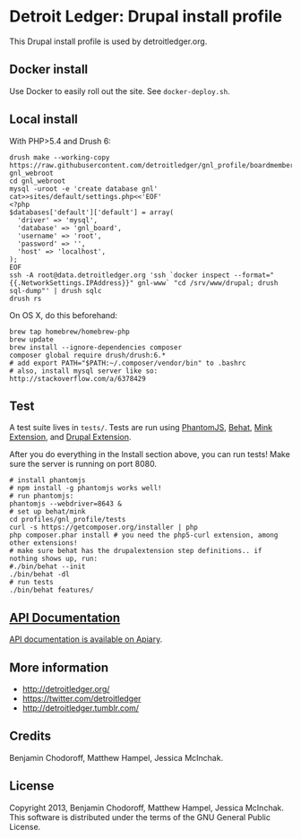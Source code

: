 Detroit Ledger: Drupal install profile
======================================

This Drupal install profile is used by detroitledger.org.

Docker install
--------------

Use Docker to easily roll out the site. See `docker-deploy.sh`.

Local install
-------

With PHP>5.4 and Drush 6:

```
drush make --working-copy https://raw.githubusercontent.com/detroitledger/gnl_profile/boardmembers/distro.make gnl_webroot
cd gnl_webroot
mysql -uroot -e 'create database gnl'
cat>>sites/default/settings.php<<'EOF'
<?php
$databases['default']['default'] = array(
  'driver' => 'mysql',
  'database' => 'gnl_board',
  'username' => 'root',
  'password' => '',
  'host' => 'localhost',
);
EOF
ssh -A root@data.detroitledger.org 'ssh `docker inspect --format="{{.NetworkSettings.IPAddress}}" gnl-www` "cd /srv/www/drupal; drush sql-dump"' | drush sqlc
drush rs
```

On OS X, do this beforehand:

```
brew tap homebrew/homebrew-php
brew update
brew install --ignore-dependencies composer
composer global require drush/drush:6.*
# add export PATH="$PATH:~/.composer/vendor/bin" to .bashrc
# also, install mysql server like so: http://stackoverflow.com/a/6378429
```

Test
----

A test suite lives in `tests/`. Tests are run using [PhantomJS](http://phantomjs.org/), [Behat](http://behat.org), [Mink Extension](http://extensions.behat.org/mink/), and [Drupal Extension](https://github.com/jhedstrom/drupalextension).

After you do everything in the Install section above, you can run tests! Make sure the server is running on port 8080.

```
# install phantomjs
# npm install -g phantomjs works well!
# run phantomjs:
phantomjs --webdriver=8643 &
# set up behat/mink
cd profiles/gnl_profile/tests
curl -s https://getcomposer.org/installer | php
php composer.phar install # you need the php5-curl extension, among other extensions!
# make sure behat has the drupalextension step definitions.. if nothing shows up, run:
#./bin/behat --init
./bin/behat -dl
# run tests
./bin/behat features/
```

[API Documentation](http://docs.detroitledger.apiary.io/)
------------------

[API documentation is available on Apiary](http://docs.detroitledger.apiary.io/).



More information
----------------

* http://detroitledger.org/
* https://twitter.com/detroitledger
* http://detroitledger.tumblr.com/

Credits
-------

Benjamin Chodoroff, Matthew Hampel, Jessica McInchak.

License
-------

Copyright 2013, Benjamin Chodoroff, Matthew Hampel, Jessica McInchak. This software is distributed under the terms of the GNU General Public License.
